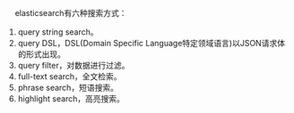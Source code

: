 
<!-- 
elasticsearch有六种搜索方式
https://blog.csdn.net/lianxiaobao/article/details/79115263
搜索模板、映射模板、高亮搜索和地理位置的简单玩法
https://mp.weixin.qq.com/s/BY0f47p6YETCVpQQDzG-dA
如何用你最熟悉的 SQL 来查询 Elasticsearch 中的数据？ 
https://mp.weixin.qq.com/s/QQh0M85YqI-sHPnYy3pkBg
索引模版、检索模板问题 
https://mp.weixin.qq.com/s/gARgAKgqmUzfeHujK0n71g
用SQL代替DSL查询ElasticSearch怎样？ 
https://mp.weixin.qq.com/s/CJkS3vu2BjUWfWrciwNVJg
-->
&emsp; elasticsearch有六种搜索方式：  
1. query string search。  
2. query DSL，DSL(Domain Specific Language特定领域语言)以JSON请求体的形式出现。  
3. query filter，对数据进行过滤。  
4. full-text search，全文检索。  
5. phrase search，短语搜索。  
6. highlight search，高亮搜索。  
